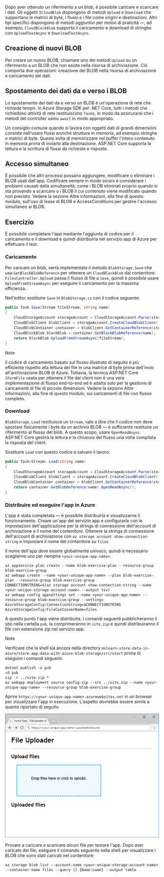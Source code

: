 Dopo aver ottenuto un riferimento a un blob, è possibile caricare e scaricare i dati. Gli oggetti `ICloudBlob` dispongono di metodi `Upload` e `Download` che supportano le matrici di byte, i flussi e i file come origini e destinazioni. Altri tipi specifici dispongono di metodi aggiuntivi per motivi di praticità &mdash;, ad esempio, `CloudBlockBlob` supporta il caricamento e download di stringhe con `UploadTextAsync` e `DownloadTextAsync`.

## <a name="creating-new-blobs"></a>Creazione di nuovi BLOB

Per creare un nuovo BLOB, chiamare uno dei metodi `Upload` su un riferimento a un BLOB che non esiste nella risorsa di archiviazione. Ciò comporta due operazioni: creazione del BLOB nella risorsa di archiviazione e caricamento dei dati.

## <a name="moving-data-to-and-from-blobs"></a>Spostamento dei dati da e verso i BLOB

Lo spostamento dei dati da e verso un BLOB è un'operazione di rete che richiede tempo. In Azure Storage SDK per .NET Core, tutti i metodi che richiedono attività di rete restituiscono `Task`s, in modo da assicurarsi che i metodi del controller usino `await` in modo appropriato.

Un consiglio comune quando si lavora con oggetti dati di grandi dimensioni consiste nell'usare flussi anziché strutture in memoria, ad esempio stringhe o matrici di byte. Questo evita di memorizzare nel buffer l'intero contenuto in memoria prima di inviarlo alla destinazione. ASP.NET Core supporta la lettura e la scrittura di flussi da richieste e risposte.

## <a name="concurrent-access"></a>Accesso simultaneo

È possibile che altri processi possano aggiungere, modificare o eliminare i BLOB usati dall'app. Codificare sempre in modo sicuro e considerare i problemi causati dalla simultaneità, come i BLOB eliminati proprio quando si sta provando a scaricare o i BLOB il cui contenuto viene modificato quando non previsto. Vedere la sezione Altre informazioni, alla fine di questo modulo, sull'uso di lease di BLOB e AccessConditions per gestire l'accesso simultaneo ai BLOB.

## <a name="exercise"></a>Esercizio

È possibile completare l'app mediante l'aggiunta di codice per il caricamento e il download e quindi distribuirla nel servizio app di Azure per effettuare il test.

### <a name="upload"></a>Caricamento

Per caricare un blob, verrà implementato il metodo `BlobStorage.Save` che usa `GetBlockBlobReference` per ottenere un `CloudBlockBlob` dal contenitore. `FilesController.Upload` passa il flusso di file a `Save`, quindi è possibile usare `UploadFromStreamAsync` per eseguire il caricamento per la massima efficienza.

Nell'editor sostituire `Save` in `BlobStorage.cs` con il codice seguente:

```csharp
public Task Save(Stream fileStream, string name)
{
    CloudStorageAccount storageAccount = CloudStorageAccount.Parse(storageConfig.ConnectionString);
    CloudBlobClient blobClient = storageAccount.CreateCloudBlobClient();
    CloudBlobContainer container = blobClient.GetContainerReference(storageConfig.FileContainerName);
    CloudBlockBlob blockBlob = container.GetBlockBlobReference(name);
    return blockBlob.UploadFromStreamAsync(fileStream);
}
```

> [!NOTE]
> Il codice di caricamento basato sul flusso illustrato di seguito è più efficiente rispetto alla lettura del file in una matrice di byte prima dell'invio all'archiviazione BLOB di Azure. Tuttavia, la tecnica ASP.NET Core `IFormFile` usata per ottenere il file dal client non è una vera implementazione di flusso end-to-end ed è adatta solo per la gestione di caricamenti di file di piccole dimensioni. Vedere la sezione Altre informazioni, alla fine di questo modulo, sui caricamenti di file con flusso completo.

### <a name="download"></a>Download

`BlobStorage.Load` restituisce un `Stream`, vale a dire che il codice non deve spostare fisicamente i byte da un archivio BLOB &mdash; è sufficiente restituire un riferimento al flusso del blob. A questo scopo, usare `OpenReadAsync`. ASP.NET Core gestirà la lettura e la chiusura del flusso una volta compilata la risposta del client.

Sostituire `Load` con questo codice e salvare il lavoro:

```csharp
public Task<Stream> Load(string name)
{
    CloudStorageAccount storageAccount = CloudStorageAccount.Parse(storageConfig.ConnectionString);
    CloudBlobClient blobClient = storageAccount.CreateCloudBlobClient();
    CloudBlobContainer container = blobClient.GetContainerReference(storageConfig.FileContainerName);
    return container.GetBlobReference(name).OpenReadAsync();
}
```

### <a name="deploy-and-run-in-azure"></a>Distribuire ed eseguire l'app in Azure

L'app è stata completata &mdash; è possibile distribuirla e visualizzarne il funzionamento. Creare un'app del servizio app e configurarla con le impostazioni dell'applicazione per la stringa di connessione dell'account di archiviazione e il nome del contenitore. Ottenere la stringa di connessione dell'account di archiviazione con `az storage account show-connection-string` e impostare il nome del contenitore su `files`.

Il nome dell'app deve essere globalmente univoco, quindi è necessario sceglierne uno per riempire `<your-unique-app-name>`.

```azurecli
az appservice plan create --name blob-exercise-plan --resource-group blob-exercise-group
az webapp create --name <your-unique-app-name> --plan blob-exercise-plan --resource-group blob-exercise-group
CONNECTIONSTRING=$(az storage account show-connection-string --name <your-unique-storage-account-name> --output tsv)
az webapp config appsettings set --name <your-unique-app-name> --resource-group blob-exercise-group --settings AzureStorageConfig:ConnectionString=$CONNECTIONSTRING AzureStorageConfig:FileContainerName=files
```

A questo punto l'app viene distribuita. I comandi seguenti pubblicheranno il sito nella cartella `pub`, la comprimeranno in `site.zip` e quindi distribuiranno il file con estensione zip nel servizio app.

> [!NOTE]
> Verificare che la shell sia ancora nella directory `mslearn-store-data-in-azure/store-app-data-with-azure-blob-storage/src/start` prima di eseguire i comandi seguenti.

```azurecli
dotnet publish -o pub
cd pub
zip -r ../site.zip *
az webapp deployment source config-zip --src ../site.zip --name <your-unique-app-name> --resource-group blob-exercise-group
```

Aprire `https://<your-unique-app-name>.azurewebsites.net` in un browser per visualizzare l'app in esecuzione. L'aspetto dovrebbe essere simile a quanto riportato di seguito.

![Screenshot dell'app Web FileUploader](../media/7-fileuploader-empty.PNG)

Provare a caricare e scaricare alcuni file per testare l'app. Dopo aver caricato dei file, eseguire il comando seguente nella shell per visualizzare i BLOB che sono stati caricati nel contenitore:

```console
az storage blob list --account-name <your-unique-storage-account-name> --container-name files --query [].{Name:name} --output table
```